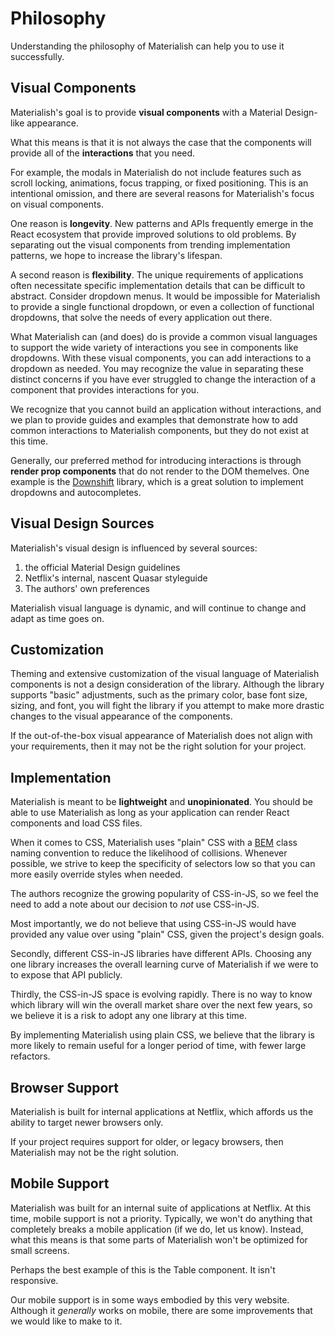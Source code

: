 # Philosophy

Understanding the philosophy of Materialish can help you to use it successfully.

## Visual Components

Materialish's goal is to provide **visual components** with a Material Design-like
appearance.

What this means is that it is not always the case that the components will provide all
of the **interactions** that you need.

For example, the modals in Materialish do not include features such as scroll locking, animations,
focus trapping, or fixed positioning. This is an intentional omission, and there are several reasons
for Materialish's focus on visual components.

One reason is **longevity**. New patterns and APIs frequently emerge in the React
ecosystem that provide improved solutions to old problems. By separating out the visual components
from trending implementation patterns, we hope to increase the library's lifespan.

A second reason is **flexibility**. The unique requirements of applications often necessitate
specific implementation details that can be difficult to abstract. Consider dropdown menus. It would be
impossible for Materialish to provide a single functional dropdown, or even a collection of functional dropdowns,
that solve the needs of every application out there.

What Materialish can (and does) do is provide a common visual languages to support the wide variety of
interactions you see in components like dropdowns. With these visual components, you can add interactions to a
dropdown as needed. You may recognize the value in separating these distinct concerns if you have ever struggled
to change the interaction of a component that provides interactions for you.

We recognize that you cannot build an application without interactions, and we plan to provide guides and examples
that demonstrate how to add common interactions to Materialish components, but they do not exist at this time.

Generally, our preferred method for introducing interactions is through **render prop components** that do not
render to the DOM themelves. One example is the [Downshift](https://github.com/paypal/downshift) library, which is
a great solution to implement dropdowns and autocompletes.

## Visual Design Sources

Materialish's visual design is influenced by several sources:

1.  the official Material Design guidelines
2.  Netflix's internal, nascent Quasar styleguide
3.  The authors' own preferences

Materialish visual language is dynamic, and will continue to change and adapt as time goes on.

## Customization

Theming and extensive customization of the visual language of Materialish components is not a design
consideration of the library. Although the library supports "basic" adjustments, such as the primary color,
base font size, sizing, and font, you will fight the library if you attempt to make more drastic changes to
the visual appearance of the components.

If the out-of-the-box visual appearance of Materialish does not align with your requirements, then it
may not be the right solution for your project.

## Implementation

Materialish is meant to be **lightweight** and **unopinionated**. You should be able to use Materialish
as long as your application can render React components and load CSS files.

When it comes to CSS, Materialish uses "plain" CSS with a [BEM](http://getbem.com/) class naming convention to
reduce the likelihood of collisions. Whenever possible, we strive to keep the specificity of selectors
low so that you can more easily override styles when needed.

The authors recognize the growing popularity of CSS-in-JS, so we feel the need to add a note about our decision
to _not_ use CSS-in-JS.

Most importantly, we do not believe that using CSS-in-JS would have provided any value over using "plain" CSS,
given the project's design goals.

Secondly, different CSS-in-JS libraries have different APIs. Choosing any one library increases the overall
learning curve of Materialish if we were to to expose that API publicly.

Thirdly, the CSS-in-JS space is evolving rapidly. There is no way to know which library will win the overall market share
over the next few years, so we believe it is a risk to adopt any one library at this time.

By implementing Materialish using plain CSS, we believe that the library is more likely to remain useful for a longer period
of time, with fewer large refactors.

## Browser Support

Materialish is built for internal applications at Netflix, which affords us the ability to target newer
browsers only.

If your project requires support for older, or legacy browsers, then Materialish may not be the right solution.

## Mobile Support

Materialish was built for an internal suite of applications at Netflix. At this time, mobile support is not a priority.
Typically, we won't do anything that completely breaks a mobile application (if we do, let us know). Instead, what this means is
that some parts of Materialish won't be optimized for small screens.

Perhaps the best example of this is the Table component. It isn't responsive.

Our mobile support is in some ways embodied by this very website. Although it _generally_ works on mobile, there are some
improvements that we would like to make to it.
